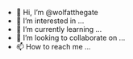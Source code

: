 - 👋 Hi, I’m @wolfatthegate
- 👀 I’m interested in ... 
- 🌱 I’m currently learning ...
- 💞️ I’m looking to collaborate on ...
- 📫 How to reach me ...

<!---
wolfatthegate/wolfatthegate is a ✨ special ✨ repository because its `README.md` (this file) appears on your GitHub profile.
You can click the Preview link to take a look at your changes.
--->
